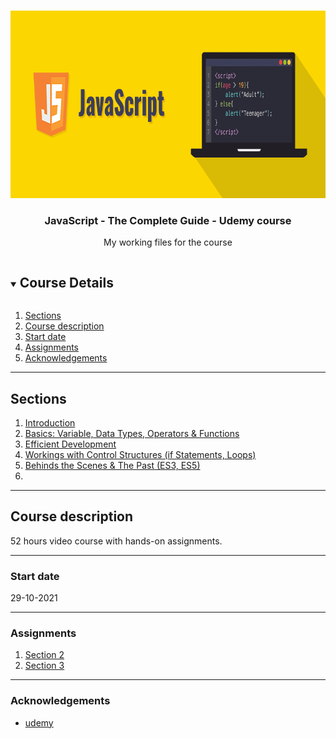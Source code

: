 <br />

<p align="center">
  <a href="img/">
    <img src="img/Javascript-Illustration.png" alt="cloudofthings" width="800" height="300">
  </a>
  <h3 align="center">JavaScript - The Complete Guide - Udemy course</h3>
<p align="center">
    My working files for the course
    <br />
  </p>
</p>
<details open="open">
  <summary><h2 style="display: inline-block">Course Details</h2></summary>
  <ol>
    <li><a href="#sections">Sections</a>
    <li><a href="#course-description">Course description</a></li>
    <li><a href="#start-date">Start date</a></li> 
    <li><a href="#assignments">Assignments</a></li>
    <li><a href="#acknowledgements">Acknowledgements</a></li>
  </ol>
</details>

---

## Sections
1. [Introduction](./01-first-app)
2. [Basics: Variable, Data Types, Operators & Functions](./02-starting-project)
3. [Efficient Development]()
4. [Workings with Control Structures (if Statements, Loops)]()
5. [Behinds the Scenes & The Past (ES3, ES5)]()
6. []()

---

## Course description

52 hours video course with hands-on assignments.

---


### Start date
29-10-2021

---

### Assignments
1. [Section 2](./Section-2)
2. [Section 3]()

---

### Acknowledgements
* [udemy](https://www.udemy.com/course/javascript-the-complete-guide-2020-beginner-advanced)

